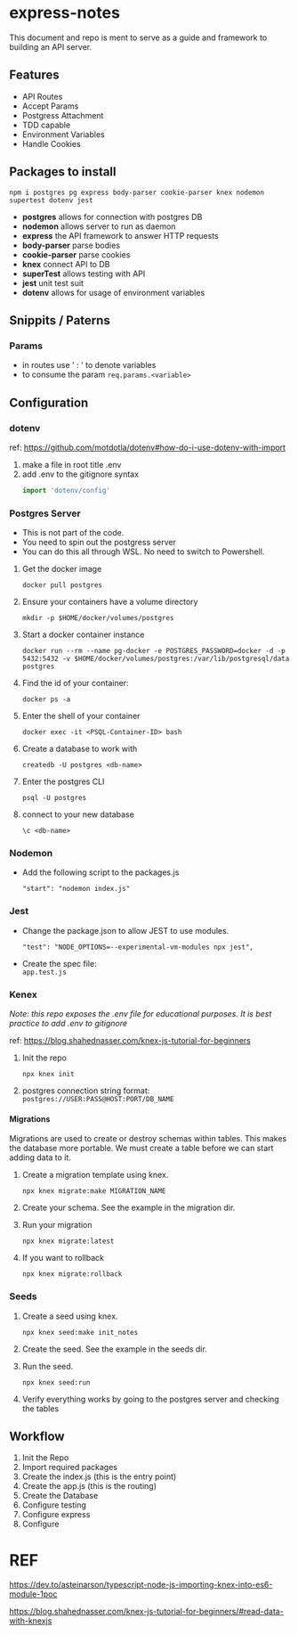# express-notes
This document and repo is ment to serve as a guide and framework to building an API server.

## Features
- API Routes
- Accept Params
- Postgress Attachment
- TDD capable
- Environment Variables
- Handle Cookies

## Packages to install
```npm i postgres pg express body-parser cookie-parser knex nodemon supertest dotenv jest ```

- **postgres** allows for connection with postgres DB 
- **nodemon** allows server to run as daemon
- **express** the API framework to answer HTTP requests
- **body-parser** parse bodies
- **cookie-parser** parse cookies
- **knex** connect API to DB
- **superTest** allows testing with API
- **jest** unit test suit
- **dotenv** allows for usage of environment variables 



## Snippits / Paterns
### Params
- in routes use ' : ' to denote variables
- to consume the param ```req.params.<variable>```


## Configuration
### dotenv
ref: https://github.com/motdotla/dotenv#how-do-i-use-dotenv-with-import
1. make a file in root title .env
2. add .env to the gitignore
syntax
    ```js
    import 'dotenv/config'
    ```

### Postgres Server
- This is not part of the code.
- You need to spin out the postgress server
- You can do this all through WSL. No need to switch to Powershell.
1. Get the docker image

    ```docker pull postgres```
2. Ensure your containers have a volume directory
   
    ```mkdir -p $HOME/docker/volumes/postgres```

3. Start a docker container instance
   
    ```docker run --rm --name pg-docker -e POSTGRES_PASSWORD=docker -d -p 5432:5432 -v $HOME/docker/volumes/postgres:/var/lib/postgresql/data postgres```

4. Find the id of your container:

    ```docker ps -a```

5. Enter the shell of your container

    ```docker exec -it <PSQL-Container-ID> bash```

6. Create a database to work with

    ```createdb -U postgres <db-name>```

7. Enter the postgres CLI

    ```psql -U postgres```

8. connect to your new database

    ```\c <db-name>```

### Nodemon

- Add the following script to the packages.js

    ```"start": "nodemon index.js"```

### Jest
- Change the package.json to allow JEST to use modules.

    ```"test": "NODE_OPTIONS=--experimental-vm-modules npx jest",```

- Create the spec file:  
    ```app.test.js```

### Kenex
*Note: this repo exposes the .env file for educational purposes. It is best practice to add .env to gitignore*

ref: https://blog.shahednasser.com/knex-js-tutorial-for-beginners
1. Init the repo
    
    ```npx knex init```

2. postgres connection string format: ``` postgres://USER:PASS@HOST:PORT/DB_NAME ```

#### Migrations
Migrations are used to create or destroy schemas within tables. This makes the database more portable.
We must create a table before we can start adding data to it.

1. Create a migration template using knex.

    ``` npx knex migrate:make MIGRATION_NAME ```

2. Create your schema. See the example in the migration dir.

3. Run your migration

    ``` npx knex migrate:latest ```
4. If you want to rollback

    ``` npx knex migrate:rollback ```

### Seeds
1. Create a seed using knex.

    ``` npx knex seed:make init_notes ```
2. Create the seed. See the example in the seeds dir.
3. Run the seed.

    ``` npx knex seed:run ```
4. Verify everything works by going to the postgres server and checking the tables

## Workflow
1. Init the Repo
2. Import required packages
3. Create the index.js (this is the entry point)
4. Create the app.js (this is the routing)
5. Create the Database
6. Configure testing
7. Configure express
8. Configure 

# REF
https://dev.to/asteinarson/typescript-node-js-importing-knex-into-es6-module-1poc

https://blog.shahednasser.com/knex-js-tutorial-for-beginners/#read-data-with-knexjs
